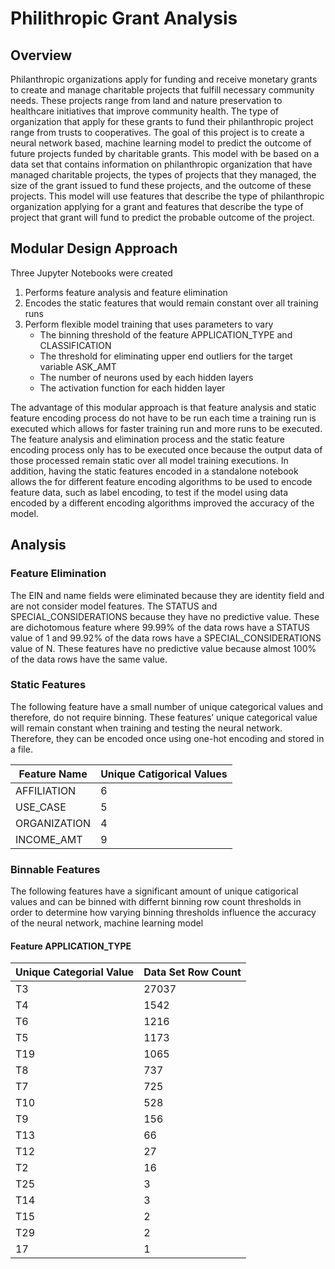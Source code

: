 # Philithropic Grant Analysis

## Overview

Philanthropic organizations apply for funding and receive monetary grants to create and manage charitable projects that fulfill necessary community needs. These projects range from land and nature preservation to healthcare initiatives that improve community health. The type of organization that apply for these grants to fund their philanthropic project range from trusts to cooperatives. 
The goal of this project is to create a neural network based, machine learning model to predict the outcome of future projects funded by charitable grants. This model with be based on a data set that contains information on philanthropic organization that have managed charitable projects, the types of projects that they managed, the size of the grant issued to fund these projects, and the outcome of these projects. This model will use features that describe the type of philanthropic organization applying for a grant and features that describe the type of project that grant will fund to predict the probable outcome of the project.

## Modular Design Approach

Three Jupyter Notebooks were created

1. Performs feature analysis and feature elimination
2. Encodes the static features that would remain constant over all training runs
3. Perform flexible model training that uses parameters to vary
    * The binning threshold of the feature APPLICATION_TYPE and CLASSIFICATION
    * The threshold for eliminating upper end outliers for the target variable ASK_AMT
    * The number of neurons used by each hidden layers
    * The activation function for each hidden layer
    
 The advantage of this modular approach is that feature analysis and static feature encoding process do not have to be run each time a training run is executed which allows for faster training run and more runs to be executed. The feature analysis and elimination process and the static feature encoding process only has to be executed once because the output data of those processed remain static over all model training executions.  In addition, having the static features encoded in a standalone notebook allows the for different feature encoding algorithms to be used to encode feature data, such as label encoding, to test if the model using data encoded by a different encoding algorithms improved the accuracy of the model.  

## Analysis

### Feature Elimination
The EIN and name fields were eliminated because they are identity field and are not consider model features. The STATUS and  SPECIAL_CONSIDERATIONS because they have no predictive value. These are  dichotomous feature where 99.99% of the data rows have a STATUS value of 1 and 99.92% of the data rows have a SPECIAL_CONSIDERATIONS	value of N. These features have no predictive value because almost 100% of the data rows have the same value. 


### Static Features

The following feature have a small number of unique categorical values and therefore, do not require binning. These features’ unique categorical value will remain constant when training and testing the neural network. Therefore, they can be encoded once using one-hot encoding and stored in a file.

<table>
   <thead>
      <tr>
         <th>Feature Name</th>
         <th>Unique Catigorical Values</th>
      </tr>
   </thead>
   <tbody>
      <tr>
         <td>AFFILIATION</td>
         <td>6</td>
     </tr>
     <tr>
         <td>USE_CASE</td>
         <td>5</td>
      </tr>
      <tr>
         <td>ORGANIZATION</td>
         <td>4</td>
      </tr>
      <tr>
         <td>INCOME_AMT</td>
         <td>9</td>
      </tr>
   </tbody>
</table>

### Binnable Features

The following features have a significant amount of unique catigorical values and can be binned with differnt binning row count thresholds in order to determine how varying binning thresholds influence the accuracy of the neural network, machine learning model

#### Feature APPLICATION_TYPE
<table>
   <thead>
      <tr>
         <th>Unique Categorial Value</th>
         <th>Data Set Row Count</th>
      </tr>
   </thead>
   <tbody>
	  <tr><td>T3</td><td>27037</td></tr>
	  <tr><td>T4</td><td>1542</td></tr>
	  <tr><td>T6</td><td>1216</td></tr>
	  <tr><td>T5</td><td>1173</td></tr>
	  <tr><td>T19</td><td>1065</td></tr>
	  <tr><td>T8</td><td>737</td></tr>
	  <tr><td>T7</td><td>725</td></tr>
	  <tr><td>T10</td><td>528</td></tr>
	  <tr><td>T9</td><td>156</td></tr>
	  <tr><td>T13</td><td>66</td></tr>
	  <tr><td>T12</td><td>27</td></tr>
	  <tr><td>T2</td><td>16</td></tr>
	  <tr><td>T25</td><td>3</td></tr>
	  <tr><td>T14</td><td>3</td></tr>
	  <tr><td>T15</td><td>2</td></tr>
	  <tr><td>T29</td><td>2</td></tr>
	  <tr><td>17</td><td>1</td></tr>
   </tbody>
</table>

